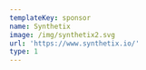 ```yaml
---
templateKey: sponsor
name: Synthetix
image: /img/synthetix2.svg
url: 'https://www.synthetix.io/'
type: 1
---
```


